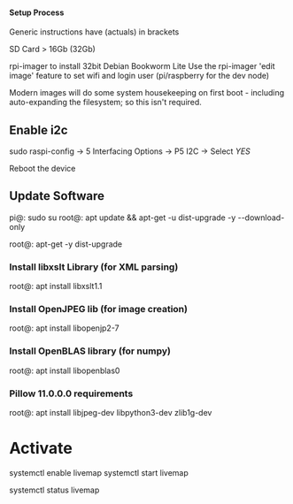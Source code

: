 #### Setup Process

Generic instructions have (actuals) in brackets

SD Card > 16Gb (32Gb) 

rpi-imager to install 32bit Debian Bookworm Lite 
Use the rpi-imager 'edit image' feature to set wifi and login user (pi/raspberry for the dev node)

Modern images will do some system housekeeping on first boot - including auto-expanding the filesystem; so this isn't required.

## Enable i2c
sudo raspi-config
-> 5 Interfacing Options
-> P5 I2C
-> Select *YES*

Reboot the device

## Update Software

pi@<hostname>: sudo su
root@<hostname>: apt update && apt-get -u dist-upgrade -y --download-only

root@<hostname>: apt-get -y dist-upgrade

### Install libxslt Library (for XML parsing)

root@<hostname>: apt install libxslt1.1  

### Install OpenJPEG lib (for image creation)

root@<hostmame>: apt install libopenjp2-7

### Install OpenBLAS library (for numpy)

root@<hostname>: apt install libopenblas0

### Pillow 11.0.0.0 requirements
root@<hostname>: apt install libjpeg-dev libpython3-dev zlib1g-dev

# Activate

systemctl enable livemap
systemctl start livemap

systemctl status livemap
